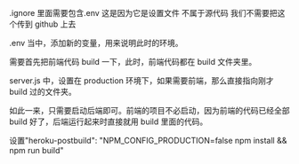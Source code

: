 .ignore 里面需要包含.env 这是因为它是设置文件 不属于源代码 我们不需要把这个传到 github 上去

.env 当中，添加新的变量，用来说明此时的环境。

需要首先把前端代码 build 一下，此时，前端代码都在 build 文件夹里。

server.js 中，设置在 production 环境下，如果需要前端，那么直接指向刚才 build 过的文件夹。

如此一来，只需要启动后端即可。前端的项目不必启动，因为前端的代码已经全部 build 好了，后端运行起来时直接就用 build 里面的代码。

设置"heroku-postbuild": "NPM_CONFIG_PRODUCTION=false npm install && npm run build"
